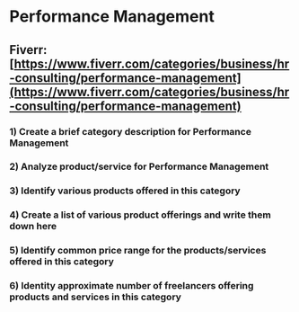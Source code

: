 # Performance Management
## Fiverr: [https://www.fiverr.com/categories/business/hr-consulting/performance-management](https://www.fiverr.com/categories/business/hr-consulting/performance-management)
### 1) Create a brief category description for Performance Management
### 2) Analyze product/service for Performance Management
### 3) Identify various products offered in this category
### 4) Create a list of various product offerings and write them down here
### 5) Identify common price range for the products/services offered in this category
### 6) Identity approximate number of freelancers offering products and services in this category

